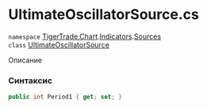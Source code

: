 
# UltimateOscillatorSource.cs
`namespace` [TigerTrade.Chart](../../../TigerTrade.Chart.md).[Indicators](../../../TigerTrade.Chart/Indicators.md).[Sources](../../../TigerTrade.Chart/Indicators/Sources.md)  
    `class` [UltimateOscillatorSource](../../UltimateOscillatorSource.cs.md)

Описание

### Синтаксис
```csharp
public int Period1 { get; set; }
```
